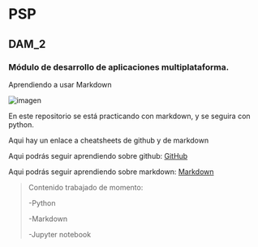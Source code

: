 # PSP 
## DAM_2

### Módulo de desarrollo de aplicaciones multiplataforma.

Aprendiendo a usar Markdown

![imagen](./utils/Markdown.jpg)

En este repositorio se está practicando con markdown, y se seguira con python. 

Aqui hay un enlace a cheatsheets de github y de markdown

Aqui podrás seguir aprendiendo sobre github: [GitHub](https://education.github.com/git-cheat-sheet-education.pdf)

Aqui podrás seguir aprendiendo sobre markdown: [Markdown](https://www.markdownguide.org/cheat-sheet/)

> Contenido trabajado de momento:
> 
> -Python
> 
> -Markdown
> 
> -Jupyter notebook



